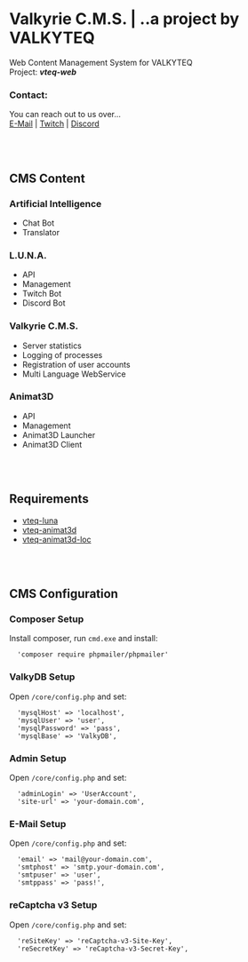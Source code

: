 # Valkyrie C.M.S. | ..a project by VALKYTEQ


Web Content Management System for VALKYTEQ  
Project: **_vteq-web_**

### Contact:
You can reach out to us over...  
[E-Mail](mailto:mail@valkyteq.com?Subject=Github)   |    [Twitch](https://www.twitch.tv/valkyfischer)   |    [Discord](https://discord.gg/Ug2ne5K)  

<br><br>

## CMS Content
### Artificial Intelligence
- Chat Bot
- Translator

### L.U.N.A.
- API
- Management
- Twitch Bot
- Discord Bot

### Valkyrie C.M.S.
- Server statistics
- Logging of processes
- Registration of user accounts
- Multi Language WebService

### Animat3D
- API
- Management
- Animat3D Launcher
- Animat3D Client

<br><br>

## Requirements
- [vteq-luna](https://github.com/VALKYTEQ/vteq-luna)
- [vteq-animat3d](https://github.com/VALKYTEQ/vteq-animat3d)
- [vteq-animat3d-loc](https://github.com/VALKYTEQ/vteq-animat3d-loc)

<br><br>

## CMS Configuration
### Composer Setup
Install composer, run ```cmd.exe``` and install:
```
  'composer require phpmailer/phpmailer'
```

### ValkyDB Setup
Open ```/core/config.php``` and set:
```
  'mysqlHost' => 'localhost',
  'mysqlUser' => 'user',
  'mysqlPassword' => 'pass',
  'mysqlBase' => 'ValkyDB',
```

### Admin Setup
Open ```/core/config.php``` and set:
```
  'adminLogin' => 'UserAccount',
  'site-url' => 'your-domain.com',
```

### E-Mail Setup
Open ```/core/config.php``` and set:
```
  'email' => 'mail@your-domain.com',
  'smtphost' => 'smtp.your-domain.com',
  'smtpuser' => 'user',
  'smtppass' => 'pass!',
```

### reCaptcha v3 Setup
Open ```/core/config.php``` and set:
```
  'reSiteKey' => 'reCaptcha-v3-Site-Key',
  'reSecretKey' => 'reCaptcha-v3-Secret-Key',
```
